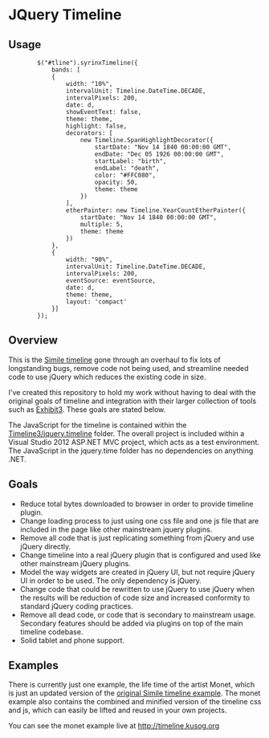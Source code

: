 JQuery Timeline
========

Usage
-----
            $("#tline").syrinxTimeline({
                bands: [
                {
                    width: "10%",
                    intervalUnit: Timeline.DateTime.DECADE,
                    intervalPixels: 200,
                    date: d,
                    showEventText: false,
                    theme: theme,
                    highlight: false,
                    decorators: [
                        new Timeline.SpanHighlightDecorator({
                            startDate: "Nov 14 1840 00:00:00 GMT",
                            endDate: "Dec 05 1926 00:00:00 GMT",
                            startLabel: "birth",
                            endLabel: "death",
                            color: "#FFC080",
                            opacity: 50,
                            theme: theme
                        })
                    ],
                    etherPainter: new Timeline.YearCountEtherPainter({
                        startDate: "Nov 14 1840 00:00:00 GMT",
                        multiple: 5,
                        theme: theme
                    })
                },
                {
                    width: "90%",
                    intervalUnit: Timeline.DateTime.DECADE,
                    intervalPixels: 200,
                    eventSource: eventSource,
                    date: d,
                    theme: theme,
                    layout: 'compact'
                }]
            });


Overview
--------

This is the [Simile timeline](http://www.simile-widgets.org/timeline/) gone through an overhaul to fix lots of longstanding bugs, remove code not being used, and streamline needed code to use jQuery which reduces the existing code in size.  

I've created this repository to hold my work without having to deal with the original goals of timeline and integration with their larger collection of tools such as [Exhibit3](http://www.simile-widgets.org/exhibit3/).
These goals are stated below.

The JavaScript for the timeline is contained within the [Timeline3/jquery.timeline](http://github.com/kusog/timeline/tree/master/Timeline3/jquery.timeline) folder.  The overall project is included within a Visual Studio 2012 ASP.NET MVC project, which acts as a test environment.
The JavaScript in the jquery.time folder has no dependencies on anything .NET.

Goals
-----

* Reduce total bytes downloaded to browser in order to provide timeline plugin.
* Change loading process to just using one css file and one js file that are included in the page like other mainstream jquery plugins.
* Remove all code that is just replicating something from jQuery and use jQuery directly.
* Change timeline into a real jQuery plugin that is configured and used like other mainstream jQuery plugins.
* Model the way widgets are created in jQuery UI, but not require jQuery UI in order to be used.  The only dependency is jQuery.
* Change code that could be rewritten to use jQuery to use jQuery when the results will be reduction of code size and increased conformity to standard jQuery coding practices.
* Remove all dead code, or code that is secondary to mainstream usage.  Secondary features should be added via plugins on top of the main timeline codebase.
* Solid tablet and phone support.


Examples
--------

There is currently just one example, the life time of the artist Monet, which is just an updated version of the [original Simile timeline example](http://www.simile-widgets.org/timeline/examples/monet/monet.html).
The monet example also contains the combined and minified version of the timeline css and js, which can easily be lifted and reused in your own projects.

You can see the monet example live at http://timeline.kusog.org